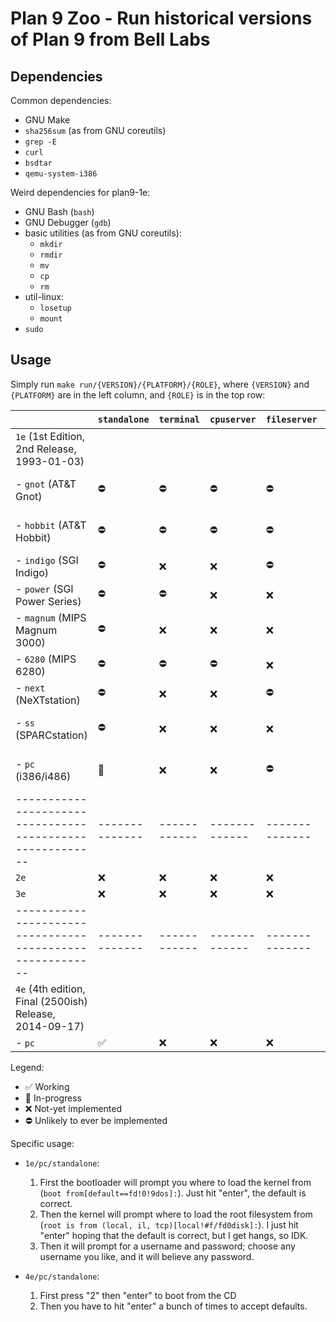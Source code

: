# Plan 9 Zoo - Run historical versions of Plan 9 from Bell Labs

## Dependencies

Common dependencies:
 - GNU Make
 - `sha256sum` (as from GNU coreutils)
 - `grep -E`
 - `curl`
 - `bsdtar`
 - `qemu-system-i386`

Weird dependencies for plan9-1e:
 - GNU Bash (`bash`)
 - GNU Debugger (`gdb`)
 - basic utilities (as from GNU coreutils):
	+ `mkdir`
	+ `rmdir`
	+ `mv`
	+ `cp`
	+ `rm`
 - util-linux:
    + `losetup`
	+ `mount`
 - `sudo`

## Usage

Simply run `make run/{VERSION}/{PLATFORM}/{ROLE}`, where `{VERSION}`
and `{PLATFORM}` are in the left column, and `{ROLE}` is in the top
row:

|                                                         | `standalone` | `terminal` | `cpuserver` | `fileserver` | Notes                            |
|---------------------------------------------------------|--------------|------------|-------------|--------------|----------------------------------|
| `1e` (1st Edition, 2nd Release, 1993-01-03)             |              |            |             |              |                                  |
| - `gnot` (AT&T Gnot)                                    | ⛔           | ⛔         | ⛔          | ⛔           | Never released outside AT&T      |
| - `hobbit` (AT&T Hobbit)                                | ⛔           | ⛔         | ⛔          | ⛔           | Not commercially successful      |
| - `indigo` (SGI Indigo)                                 | ⛔           | ❌         | ❌          | ⛔           | Unmentioned in any docs          |
| - `power` (SGI Power Series)                            | ⛔           | ⛔         | ❌          | ❌           | -                                |
| - `magnum` (MIPS Magnum 3000)                           | ⛔           | ❌         | ❌          | ❌           | MAME (Qemu will not work)        |
| - `6280` (MIPS 6280)                                    | ⛔           | ⛔         | ⛔          | ❌           | -                                |
| - `next` (NeXTstation)                                  | ⛔           | ❌         | ❌          | ⛔           | "Previous" emulator              |
| - `ss` (SPARCstation)                                   | ⛔           | ❌         | ❌          | ❌           | MAME or TME (Qemu will not work) |
| - `pc` (i386/i486)                                      | 🚧           | ❌         | ❌          | ⛔           | Notable for standalone support   |
|---------------------------------------------------------|--------------|------------|-------------|--------------|----------------------------------|
| `2e`                                                    | ❌           | ❌         | ❌          | ❌           |                                  |
| `3e`                                                    | ❌           | ❌         | ❌          | ❌           |                                  |
|---------------------------------------------------------|--------------|------------|-------------|--------------|----------------------------------|
| `4e` (4th edition, Final (2500ish) Release, 2014-09-17) |              |            |             |              |                                  |
| - `pc`                                                  | ✅           | ❌         | ❌          | ❌           |                                  |
	
Legend:
 - ✅ Working
 - 🚧 In-progress
 - ❌ Not-yet implemented
 - ⛔ Unlikely to ever be implemented

Specific usage:

 - `1e/pc/standalone`:
   1. First the bootloader will prompt you where to load the kernel
      from (`boot from[default==fd!0!9dos]:`).  Just hit "enter", the
      default is correct.
   2. Then the kernel will prompt where to load the root filesystem
      from (`root is from (local, il, tcp)[local!#f/fd0disk]:`).  I
      just hit "enter" hoping that the default is correct, but I get
      hangs, so IDK.
   3. Then it will prompt for a username and password; choose any
      username you like, and it will believe any password.

 - `4e/pc/standalone`:
   1. First press "2" then "enter" to boot from the CD
   2. Then you have to hit "enter" a bunch of times to accept
      defaults.
